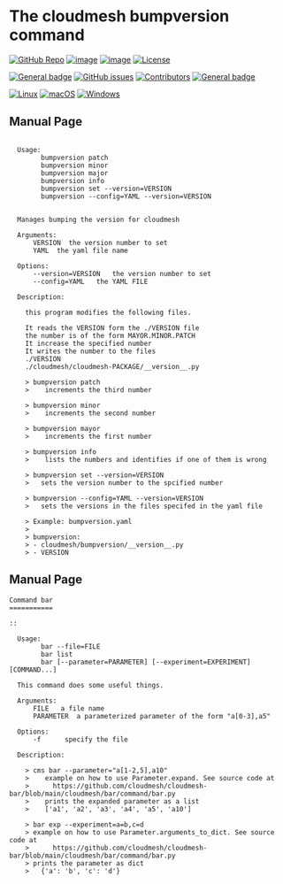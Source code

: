 # The cloudmesh bumpversion command

[![GitHub Repo](https://img.shields.io/badge/github-repo-green.svg)](https://github.com/cloudmesh/cloudmesh-bumpversion)
[![image](https://img.shields.io/pypi/pyversions/cloudmesh-bumpversion.svg)](https://pypi.org/project/cloudmesh-bumpversion)
[![image](https://img.shields.io/pypi/v/cloudmesh-bumpversion.svg)](https://pypi.org/project/cloudmesh-bumpversion/)
[![License](https://img.shields.io/badge/License-Apache%202.0-blue.svg)](https://opensource.org/licenses/Apache-2.0)

[![General badge](https://img.shields.io/badge/Status-Production-<COLOR>.svg)](https://shields.io/)
[![GitHub issues](https://img.shields.io/github/issues/cloudmesh/cloudmesh-bumpversion.svg)](https://github.com/cloudmesh/cloudmesh-bumpversion/issues)
[![Contributors](https://img.shields.io/github/contributors/cloudmesh/cloudmesh-bumpversion.svg)](https://github.com/cloudmesh/cloudmesh-bumpversion/graphs/contributors)
[![General badge](https://img.shields.io/badge/Other-repos-<COLOR>.svg)](https://github.com/cloudmesh/cloudmesh)


[![Linux](https://img.shields.io/badge/OS-Linux-orange.svg)](https://www.linux.org/)
[![macOS](https://img.shields.io/badge/OS-macOS-lightgrey.svg)](https://www.apple.com/macos)
[![Windows](https://img.shields.io/badge/OS-Windows-blue.svg)](https://www.microsoft.com/windows)

## Manual Page

```

  Usage:
        bumpversion patch
        bumpversion minor
        bumpversion major
        bumpversion info
        bumpversion set --version=VERSION
        bumpversion --config=YAML --version=VERSION


  Manages bumping the version for cloudmesh

  Arguments:
      VERSION  the version number to set
      YAML  the yaml file name

  Options:
      --version=VERSION   the version number to set
      --config=YAML   the YAML FILE

  Description:

    this program modifies the following files.

    It reads the VERSION form the ./VERSION file
    the number is of the form MAYOR.MINOR.PATCH
    It increase the specified number
    It writes the number to the files
    ./VERSION
    ./cloudmesh/cloudmesh-PACKAGE/__version__.py

    > bumpversion patch
    >    increments the third number

    > bumpversion minor
    >    increments the second number

    > bumpversion mayor
    >    increments the first number

    > bumpversion info
    >    lists the numbers and identifies if one of them is wrong

    > bumpversion set --version=VERSION
    >   sets the version number to the spcified number

    > bumpversion --config=YAML --version=VERSION
    >   sets the versions in the files specifed in the yaml file

    > Example: bumpversion.yaml
    >
    > bumpversion:
    > - cloudmesh/bumpversion/__version__.py
    > - VERSION

```

## Manual Page

<!-- START-MANUAL -->
```
Command bar
===========

::

  Usage:
        bar --file=FILE
        bar list
        bar [--parameter=PARAMETER] [--experiment=EXPERIMENT] [COMMAND...]

  This command does some useful things.

  Arguments:
      FILE   a file name
      PARAMETER  a parameterized parameter of the form "a[0-3],a5"

  Options:
      -f      specify the file

  Description:

    > cms bar --parameter="a[1-2,5],a10"
    >    example on how to use Parameter.expand. See source code at
    >      https://github.com/cloudmesh/cloudmesh-bar/blob/main/cloudmesh/bar/command/bar.py
    >    prints the expanded parameter as a list
    >    ['a1', 'a2', 'a3', 'a4', 'a5', 'a10']

    > bar exp --experiment=a=b,c=d
    > example on how to use Parameter.arguments_to_dict. See source code at
    >      https://github.com/cloudmesh/cloudmesh-bar/blob/main/cloudmesh/bar/command/bar.py
    > prints the parameter as dict
    >   {'a': 'b', 'c': 'd'}

```
<!-- STOP-MANUAL -->
